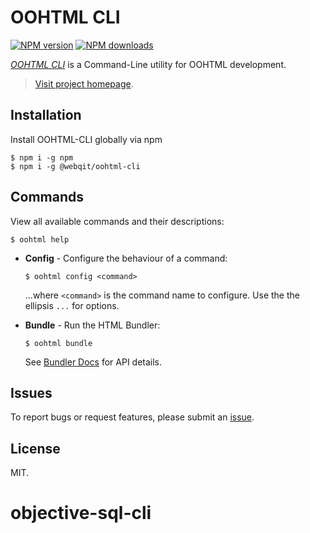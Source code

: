# OOHTML CLI

<!-- BADGES/ -->

<span class="badge-npmversion"><a href="https://npmjs.org/package/@webqit/oohtml-cli" title="View this project on NPM"><img src="https://img.shields.io/npm/v/@webqit/oohtml-cli.svg" alt="NPM version" /></a></span>
<span class="badge-npmdownloads"><a href="https://npmjs.org/package/@webqit/oohtml-cli" title="View this project on NPM"><img src="https://img.shields.io/npm/dm/@webqit/oohtml-cli.svg" alt="NPM downloads" /></a></span>

<!-- /BADGES -->


*[OOHTML CLI](https://webqit.io/tooling/oohtml-cli)* is a Command-Line utility for OOHTML development.

> [Visit project homepage](https://webqit.io/tooling/oohtml-cli).

## Installation
Install OOHTML-CLI globally via npm

```text
$ npm i -g npm
$ npm i -g @webqit/oohtml-cli
```

## Commands
View all available commands and their descriptions:

```text
$ oohtml help
```

+ **Config** - Configure the behaviour of a command:

    ```text
    $ oohtml config <command>
    ```

    ...where `<command>` is the command name to configure. Use the the ellipsis `...` for options.

+ **Bundle** - Run the HTML Bundler:

    ```text
    $ oohtml bundle
    ```

    See [Bundler Docs](https://webqit.io/tooling/oohtml-cli/bundling) for API details.

## Issues
To report bugs or request features, please submit an [issue](https://github.com/webqit/oohtml-cli/issues).

## License
MIT.
# objective-sql-cli
